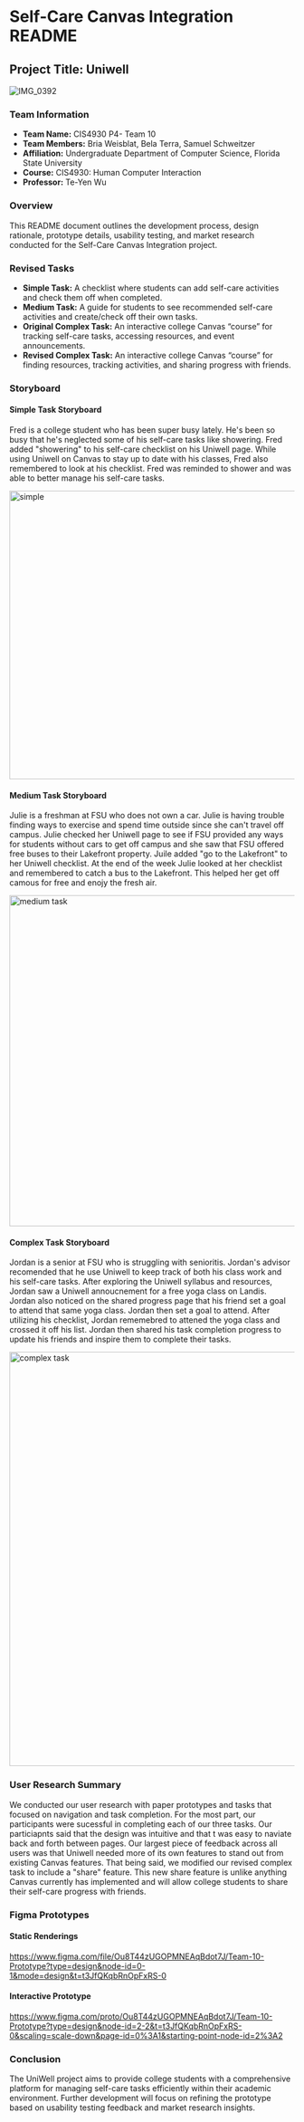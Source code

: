 # Self-Care Canvas Integration README

## Project Title: Uniwell
![IMG_0392](https://github.com/belaterraa/team10/assets/156029422/cc51809d-3481-41a8-bb85-cfb6ce13c2c6)


### Team Information
- **Team Name:** CIS4930 P4- Team 10
- **Team Members:** Bria Weisblat, Bela Terra, Samuel Schweitzer
- **Affiliation:** Undergraduate Department of Computer Science, Florida State University
- **Course:** CIS4930: Human Computer Interaction
- **Professor:** Te-Yen Wu

### Overview
This README document outlines the development process, design rationale, prototype details, usability testing, and market research conducted for the Self-Care Canvas Integration project.

### Revised Tasks
- **Simple Task:** A checklist where students can add self-care activities and check them off when completed.
- **Medium Task:** A guide for students to see recommended self-care activities and create/check off their own tasks.
- **Original Complex Task:** An interactive college Canvas “course” for tracking self-care tasks, accessing resources, and event announcements.
- **Revised Complex Task:** An interactive college Canvas “course” for finding resources, tracking activities, and sharing progress with friends.

### Storyboard
#### Simple Task Storyboard
Fred is a college student who has been super busy lately. He's been so busy that he's neglected some of his self-care tasks like showering. Fred added "showering" to his self-care checklist on his Uniwell page. While using Uniwell on Canvas to stay up to date with his classes, Fred also remembered to look at his checklist. Fred was reminded to shower and was able to better manage his self-care tasks.

<img width="510" alt="simple" src="https://github.com/belaterraa/team10/assets/156029422/7690c922-193c-44dc-a446-127638a6fda0">

#### Medium Task Storyboard
Julie is a freshman at FSU who does not own a car. Julie is having trouble finding ways to exercise and spend time outside since she can't travel off campus. Julie checked her Uniwell page to see if FSU provided any ways for students without cars to get off campus and she saw that FSU offered free buses to their Lakefront property. Juile added "go to the Lakefront" to her Uniwell checklist. At the end of the week Julie looked at her checklist and remembered to catch a bus to the Lakefront. This helped her get off camous for free and enojy the fresh air.

<img width="585" alt="medium task" src="https://github.com/belaterraa/team10/assets/156029422/df4b5155-70c2-42ac-911e-dc7fae1a3054">

#### Complex Task Storyboard
Jordan is a senior at FSU who is struggling with senioritis. Jordan's advisor recomended that he use Uniwell to keep track of both his class work and his self-care tasks. After exploring the Uniwell syllabus and resources, Jordan saw a Uniwell annoucnement for a free yoga class on Landis. Jordan also noticed on the shared progress page that his friend set a goal to attend that same yoga class. Jordan then set a goal to attend. After utilizing his checklist, Jordan rememebred to attened the yoga class and crossed it off his list. Jordan then shared his task completion progress to update his friends and inspire them to complete their tasks.

<img width="732" alt="complex task" src="https://github.com/belaterraa/team10/assets/156029422/cf3249d5-77fc-4c48-86df-34f990236fb5">

### User Research Summary
We conducted our user research with paper prototypes and tasks that focused on navigation and task completion. For the most part, our participants were sucessful in completing each of our three tasks. Our particiapnts said that the design was intuitive and that t was easy to naviate back and forth between pages. Our largest piece of feedback across all users was that Uniwell needed more of its own features to stand out from existing Canvas features. That being said, we modified our revised complex task to include a "share" feature. This new share feature is unlike anything Canvas currently has implemented and will allow college students to share their self-care progress with friends.

### Figma Prototypes
#### Static Renderings
https://www.figma.com/file/Ou8T44zUGOPMNEAqBdot7J/Team-10-Prototype?type=design&node-id=0-1&mode=design&t=t3JfQKqbRnOpFxRS-0

#### Interactive Prototype
https://www.figma.com/proto/Ou8T44zUGOPMNEAqBdot7J/Team-10-Prototype?type=design&node-id=2-2&t=t3JfQKqbRnOpFxRS-0&scaling=scale-down&page-id=0%3A1&starting-point-node-id=2%3A2

### Conclusion
The UniWell project aims to provide college students with a comprehensive platform for managing self-care tasks efficiently within their academic environment. Further development will focus on refining the prototype based on usability testing feedback and market research insights.


